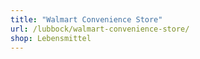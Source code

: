 ```yaml
---
title: "Walmart Convenience Store"
url: /lubbock/walmart-convenience-store/
shop: Lebensmittel
---
```

